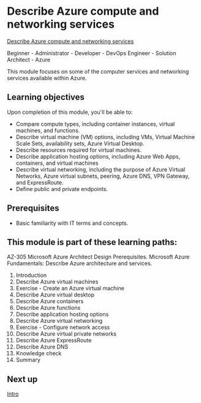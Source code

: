 # Describe Azure compute and networking services

[Describe Azure compute and networking services](https://learn.microsoft.com/en-us/training/modules/describe-azure-compute-networking-services/)

Beginner - Administrator - Developer - DevOps Engineer - Solution Architect - Azure

This module focuses on some of the computer services and networking services available within Azure.

## Learning objectives

Upon completion of this module, you'll be able to:

- Compare compute types, including container instances, virtual machines, and functions.
- Describe virtual machine (VM) options, including VMs, Virtual Machine Scale Sets, availability sets, Azure Virtual Desktop.
- Describe resources required for virtual machines.
- Describe application hosting options, including Azure Web Apps, containers, and virtual machines
- Describe virtual networking, including the purpose of Azure Virtual Networks, Azure virtual subnets, peering, Azure DNS, VPN Gateway, and ExpressRoute.
- Define public and private endpoints.

## Prerequisites

- Basic familiarity with IT terms and concepts.

## This module is part of these learning paths:

AZ-305 Microsoft Azure Architect Design Prerequisites.
Microsoft Azure Fundamentals: Describe Azure architecture and services.

1. Introduction
2. Describe Azure virtual machines
3. Exercise - Create an Azure virtual machine
4. Describe Azure virtual desktop
5. Describe Azure containers
6. Describe Azure functions
7. Describe application hosting options
8. Describe Azure virtual networking
9. Exercise - Configure network access
10. Describe Azure virtual private networks
11. Describe Azure ExpressRoute
12. Describe Azure DNS
13. Knowledge check
14. Summary

## Next up

[Intro](https://learn.microsoft.com/en-us/training/modules/describe-azure-compute-networking-services/1-introduction)
